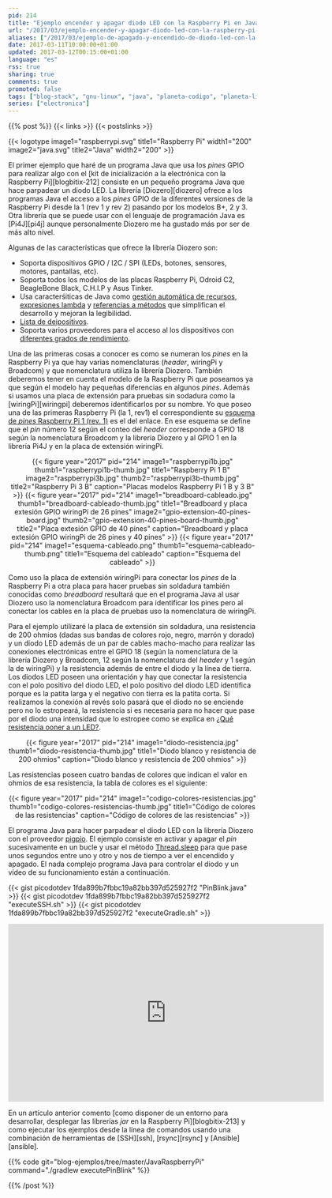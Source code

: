 ```yaml
---
pid: 214
title: "Ejemplo encender y apagar diodo LED con la Raspberry Pi en Java"
url: "/2017/03/ejemplo-encender-y-apagar-diodo-led-con-la-raspberry-pi-en-java/"
aliases: ["/2017/03/ejemplo-de-apagado-y-encendido-de-diodo-led-con-la-raspberry-pi-en-java/"]
date: 2017-03-11T10:00:00+01:00
updated: 2017-03-12T00:15:00+01:00
language: "es"
rss: true
sharing: true
comments: true
promoted: false
tags: ["blog-stack", "gnu-linux", "java", "planeta-codigo", "planeta-linux", "programacion"]
series: ["electronica"]
---
```


{{% post %}}
{{< links >}}
{{< postslinks >}}

{{< logotype image1="raspberrypi.svg" title1="Raspberry Pi" width1="200" image2="java.svg" title2="Java" width2="200" >}}

El primer ejemplo que haré de un programa Java que usa los _pines_ GPIO para realizar algo con el [kit de inicialización a la electrónica con la Raspberry Pi][blogbitix-212] consiste en un pequeño programa Java que hace parpadear un diodo LED. La librería [Diozero][diozero] ofrece a los programas Java el acceso a los _pines_ GPIO de la diferentes versiones de la Raspberry Pi desde la 1 (rev 1 y rev 2) pasando por los modelos B+, 2 y 3. Otra librería que se puede usar con el lenguaje de programación Java es [Pi4J][pi4j] aunque personalmente Diozero me ha gustado más por ser de más alto nivel.

Algunas de las características que ofrece la librería Diozero son:

* Soporta dispositivos GPIO / I2C / SPI (LEDs, botones, sensores, motores, pantallas, etc).
* Soporta todos los modelos de las placas Raspberry Pi, Odroid C2, BeagleBone Black, C.H.I.P y Asus Tinker.
* Usa caracterśiticas de Java como [gestión automática de recursos](https://docs.oracle.com/javase/tutorial/essential/exceptions/tryResourceClose.html), [expresiones lambda](https://docs.oracle.com/javase/tutorial/java/javaOO/lambdaexpressions.html) y [referencias a métodos](https://docs.oracle.com/javase/tutorial/java/javaOO/methodreferences.html) que simplifican el desarrollo y mejoran la legibilidad.
* [Lista de deipositivos](http://rtd.diozero.com/en/latest/#devices).
* Soporta varios proveedores para el acceso al los dispositivos con [diferentes grados de rendimiento](http://rtd.diozero.com/en/latest/#performance).

Una de las primeras cosas a conocer es como se numeran los _pines_ en la Raspberry Pi ya que hay varias nomenclaturas (_header_, wiringPi y Broadcom) y que nomenclatura utiliza la librería Diozero. También deberemos tener en cuenta el modelo de la Raspberry Pi que poseamos ya que según el modelo hay pequeñas diferencias en algunos _pines_. Además si usamos una placa de extensión para pruebas sin sodadura como la [wiringPi][wiringpi] deberemos identificarlos por su nombre. Yo que poseo una de las primeras Raspberry Pi (la 1, rev1) el correspondiente su [esquema de _pines_ Raspberry Pi 1 (rev. 1)](https://www.raspberrypi.org/documentation/usage/gpio/) es el del enlace. En ese esquema se define que el _pin_ número 12 según el conteo del _header_ corresponde a GPIO 18 según la nomenclatura Broadcom y la librería Diozero y al GPIO 1 en la librería Pi4J y en la placa de extensión wiringPi.

<div class="media" style="text-align: center;">
    {{< figure year="2017" pid="214"
        image1="raspberrypi1b.jpg" thumb1="raspberrypi1b-thumb.jpg" title1="Raspberry Pi 1 B"
        image2="raspberrypi3b.jpg" thumb2="raspberrypi3b-thumb.jpg" title2="Raspberry Pi 3 B"
        caption="Placas modelos Raspberry Pi 1 B y 3 B" >}}
    {{< figure year="2017" pid="214"
        image1="breadboard-cableado.jpg" thumb1="breadboard-cableado-thumb.jpg" title1="Breadboard y placa extesión GPIO wiringPi de 26 pines"
        image2="gpio-extension-40-pines-board.jpg" thumb2="gpio-extension-40-pines-board-thumb.jpg" title2="Placa extesión GPIO de 40 pines"
        caption="Breadboard y placa extesión GPIO wiringPi de 26 pines y 40 pines" >}}
    {{< figure year="2017" pid="214"
        image1="esquema-cableado.png" thumb1="esquema-cableado-thumb.png" title1="Esquema del cableado"
        caption="Esquema del cableado" >}}
</div>

Como uso la placa de extensión wiringPi para conectar los _pines_ de la Raspberry Pi a otra placa para hacer pruebas sin soldadura también conocidas como _breadboard_  resultará que en el programa Java al usar Diozero uso la nomenclatura Broadcom para identificar los pines pero al conectar los cables en la placa de pruebas uso la nomenclatura de wiringPi.

Para el ejemplo utilizaré la placa de extensión sin soldadura, una resistencia de 200 ohmios (dadas sus bandas de colores rojo, negro, marrón y dorado) y un diodo LED además de un par de cables macho-macho para realizar las conexiones electrónicas entre el GPIO 18 (según la nomenclatura de la librería Diozero y Broadcom, 12 según la nomenclatura del _header_ y 1 según la de wiringPi) y la resistencia además de entre el diodo y la línea de tierra. Los diodos LED poseen una orientación y hay que conectar la resistencia con el polo positivo del diodo LED, el polo positivo del diodo LED identifica porque es la patita larga y el negativo con tierra es la patita corta. Si realizamos la conexión al revés solo pasará que el diodo no se enciende pero no lo estropeará, la resistencia si es necesaria para no hacer que pase por el diodo una intensidad que lo estropee como se explica en
[¿Qué resistencia ooner a un LED?](http://www.educachip.com/resistencia-led/).

<div class="media" style="text-align: center;">
    {{< figure year="2017" pid="214"
        image1="diodo-resistencia.jpg" thumb1="diodo-resistencia-thumb.jpg" title1="Diodo blanco y resistencia de 200 ohmios"
        caption="Diodo blanco y resistencia de 200 ohmios" >}}
</div>

Las resistencias poseen cuatro bandas de colores que indican el valor en ohmios de esa resistencia, la tabla de colores es el siguiente:

<div class="media" style="text-align: center;">
    {{< figure year="2017" pid="214"
        image1="codigo-colores-resistencias.jpg" thumb1="codigo-colores-resistencias-thumb.jpg" title1="Código de colores de las resistencias"
        caption="Código de colores de las resistencias" >}}
</div>

El programa Java para hacer parpadear el diodo LED con la librería Diozero con el proveedor [pigpio](http://abyz.co.uk/rpi/pigpio/). El ejemplo consiste en activar y apagar el _pin_ sucesivamente en un bucle y usar el método [Thread.sleep](https://docs.oracle.com/javase/8/docs/api/java/lang/Thread.html#sleep-long-) para que pase unos segundos entre uno y otro y nos de tiempo a ver el encendido y apagado. El nada complejo programa Java para controlar el diodo y un vídeo de su funcionamiento están a continuación.

{{< gist picodotdev 1fda899b7fbbc19a82bb397d525927f2 "PinBlink.java" >}}
{{< gist picodotdev 1fda899b7fbbc19a82bb397d525927f2 "executeSSH.sh" >}}
{{< gist picodotdev 1fda899b7fbbc19a82bb397d525927f2 "executeGradle.sh" >}}

<div class="media media-video" style="text-align: center;">
  <iframe width="640" height="360" src="https://www.youtube.com/embed/NX5tBxWuzFA" frameborder="0" allowfullscreen></iframe>
</div>

En un artículo anterior comento [como disponer de un entorno para desarrollar, desplegar las librerías _jar_ en la Raspberry Pi][blogbitix-213] y como ejecutar los ejemplos desde la línea de comandos usando una combinación de herramientas de [SSH][ssh], [rsync][rsync] y [Ansible][ansible].

{{% code git="blog-ejemplos/tree/master/JavaRaspberryPi" command="./gradlew executePinBlink" %}}

{{% /post %}}

